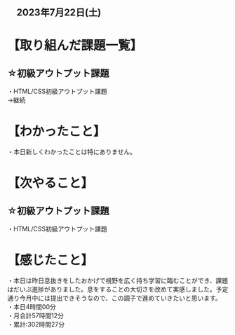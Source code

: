 ## 　2023年7月22日(土)
# 【取り組んだ課題一覧】
## ☆初級アウトプット課題
・HTML/CSS初級アウトプット課題<br>
→継続<br>
# 【わかったこと】
・本日新しくわかったことは特にありません。<br>
# 【次やること】
## ☆初級アウトプット課題
・HTML/CSS初級アウトプット課題<br>
# 【感じたこと】
・本日は昨日息抜きをしたおかげで視野を広く持ち学習に臨むことができ、課題はだいぶ進捗がありました。息をすることの大切さを改めて実感しました。予定通り今月中には提出できそうなので、この調子で進めていきたいと思います。<br>
・本日4時間00分<br>
・月合計57時間12分<br>
・累計:302時間27分<br>
